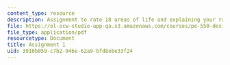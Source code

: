 ```yaml
---
content_type: resource
description: Assignment to rate 18 areas of life and explaining your ratings.
file: https://ol-ocw-studio-app-qa.s3.amazonaws.com/courses/pe-550-designing-your-life-january-iap-2007/3910b059c7b2946e62a9bfd8ebe33f24_assign01.pdf
file_type: application/pdf
resourcetype: Document
title: Assignment 1
uid: 3910b059-c7b2-946e-62a9-bfd8ebe33f24
---
```

